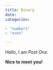 ```yaml
---
title: Binary
date: 
categories:

- "numbers"
- "even"

---
```


Hello, I am _Post One._

**Nice to meet you!**